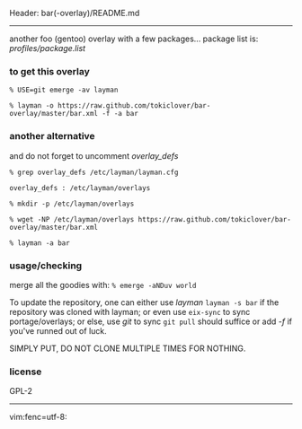 Header: bar(-overlay)/README.md

---

another foo (gentoo) overlay with a few packages...
package list is: *profiles/package.list*

### to get this overlay

    % USE=git emerge -av layman

    % layman -o https://raw.github.com/tokiclover/bar-overlay/master/bar.xml -f -a bar

### another alternative

and do not forget to uncomment *overlay_defs*

    % grep overlay_defs /etc/layman/layman.cfg

    overlay_defs : /etc/layman/overlays

    % mkdir -p /etc/layman/overlays

    % wget -NP /etc/layman/overlays https://raw.github.com/tokiclover/bar-overlay/master/bar.xml

    % layman -a bar

### usage/checking

merge all the goodies with: `% emerge -aNDuv world`

To update the repository, one can either use *layman* `layman -s bar`
if the repository was cloned with layman; or even use `eix-sync` to
sync portage/overlays; or else, use *git* to sync `git pull` should
suffice or add *-f* if you've runned out of luck.

SIMPLY PUT, DO NOT CLONE MULTIPLE TIMES FOR NOTHING.

### license

GPL-2

---

vim:fenc=utf-8:
